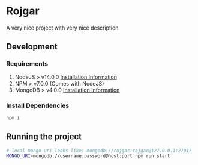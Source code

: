 # Rojgar
A very nice project with very nice description

## Development
### Requirements
1. NodeJS > v14.0.0 [Installation Information](https://nodejs.org/en/download/)
2. NPM > v7.0.0 (Comes with NodeJS)
3. MongoDB > v4.0.0 [Installation Information](https://www.digitalocean.com/community/tutorials/how-to-install-mongodb-on-ubuntu-20-04)

### Install Dependencies
```bash
npm i
```


## Running the project
```bash
# local mongo uri looks like: mongodb://rojgar:rojgar@127.0.0.1:27017
MONGO_URI=mongodb://username:password@host:port npm run start
```
